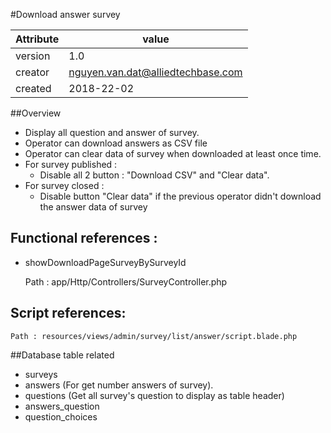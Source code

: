 #Download answer survey

Attribute | value
--------- |---------
version   | 1.0
creator   | nguyen.van.dat@alliedtechbase.com
created   | 2018-22-02


##Overview
  
- Display all question and answer of survey.<br>
- Operator can download answers as CSV file 
- Operator can clear data of survey when downloaded at least once time.
- For survey published : 
  * Disable all 2 button : "Download CSV" and "Clear data".
- For survey closed : 
  * Disable button "Clear data" if the previous operator didn't download the answer data of survey  
   
## Functional references : 
  * showDownloadPageSurveyBySurveyId 
    
    
    Path : app/Http/Controllers/SurveyController.php
    
## Script references: 
    Path : resources/views/admin/survey/list/answer/script.blade.php
        
##Database table related
* surveys
* answers (For get number answers of survey).
* questions (Get all survey's question to display as table header)
* answers_question
* question_choices
    
